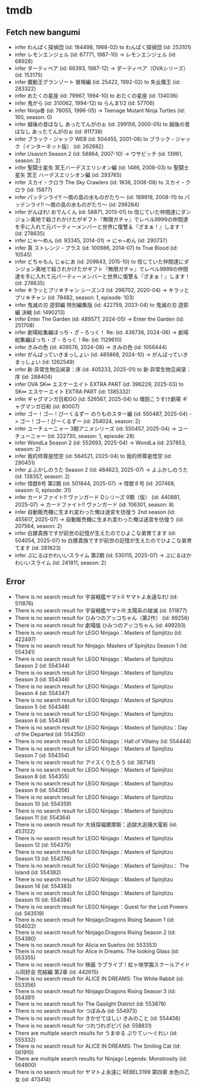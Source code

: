 # tmdb
## Fetch new bangumi
- infer わんぱく探偵団 (id: 184498, 1968-02) to わんぱく探偵団 (id: 253101)
- infer レモンエンジェル (id: 67771, 1987-10) -> レモンエンジェル (id: 68928)
- infer ダーティペア (id: 66393, 1987-12) -> ダーティペア（OVAシリーズ） (id: 153175)
- infer 魔動王グランゾート 冒険編 (id: 25422, 1992-02) to 失业魔王 (id: 283322)
- infer おたくの星座 (id: 79967, 1994-10) to おたくの星座 (id: 134036)
- infer 鬼がら (id: 310062, 1994-12) to らんま1/2 (id: 57706)
- infer Ninja者 (id: 78055, 1996-05) -> Teenage Mutant Ninja Turtles (id: 160, season: 0)
- infer 越後の昔ばなし あったてんがのぉ (id: 299156, 2000-05) to 越後の昔ばなし あったてんがのぉ (id: 911738)
- infer ブラック・ジャック WEB (id: 504455, 2001-08) to ブラック・ジャック（インターネット版） (id: 262682)
- infer Usavich Season 2 (id: 58864, 2007-10) -> ウサビッチ (id: 13961, season: 2)
- infer 聖闘士星矢 冥王ハーデスエリシオン編 (id: 1486, 2008-03) to 聖闘士星矢 冥王 ハーデスエリシオン編 (id: 293765)
- infer スカイ・クロラ The Sky Crawlers (id: 1836, 2008-08) to スカイ・クロラ (id: 15877)
- infer パッテンライ!! ～南の島の水ものがたり～ (id: 189918, 2008-11) to パッテンライ!! 〜南の島の水ものがたり〜 (id: 296284)
- infer がんばれ! おでんくん (id: 58871, 2013-01) to 信じていた仲間達にダンジョン奥地で殺されかけたがギフト『無限ガチャ』でレベル9999の仲間達を手に入れて元パーティーメンバーと世界に復讐＆『ざまぁ！』します！ (id: 278635)
- infer にゃ～めん (id: 93345, 2014-01) -> にゃ~めん (id: 290737)
- infer 真 ストレンジ・プラス (id: 100986, 2014-07) to True Blood (id: 10545)
- infer どちゃもん じゅにあ (id: 209643, 2015-10) to 信じていた仲間達にダンジョン奥地で殺されかけたがギフト『無限ガチャ』でレベル9999の仲間達を手に入れて元パーティーメンバーと世界に復讐＆『ざまぁ！』します！ (id: 278635)
- infer キラッとプリ☆チャン シーズン3 (id: 296702, 2020-04) -> キラッとプリ☆チャン (id: 78482, season: 1, episode: 103)
- infer 鬼滅の刃 遊郭編 特別編集版 (id: 422759, 2023-04) to 鬼滅の刃 遊郭編 決戦 (id: 1490213)
- infer Enter The Garden (id: 489577, 2024-05) -> Enter the Garden (id: 251708)
- infer 劇場総集編ぼっち・ざ・ろっく！ Re: (id: 436738, 2024-06) -> 劇場総集編ぼっち・ざ・ろっく！Re: (id: 1129610)
- infer きみの色 (id: 409576, 2024-08) -> きみの色 (id: 1056444)
- infer がんばっていきまっしょい (id: 485868, 2024-10) -> がんばっていきまっしょい (id: 1262549)
- infer 新·异常生物见闻录：序 (id: 405233, 2025-01) to 新·异常生物见闻录：序 (id: 288404)
- infer OVA SK∞ エスケーエイト EXTRA PART (id: 396229, 2025-03) to SK∞ エスケーエイト EXTRA PART (id: 1385332)
- infer ギャグマンガ日和GO (id: 526567, 2025-04) to 増田こうすけ劇場 ギャグマンガ日和 (id: 80007)
- infer ゴー！ゴ―！びーくるずー のりものスター編 (id: 550487, 2025-04) -> ゴー！ゴ―！びーくるずー (id: 254024, season: 2)
- infer ユーチューニャー 3期アニメシリーズ (id: 550457, 2025-04) -> ユーチューニャー (id: 222730, season: 1, episode: 28)
- infer WondLa Season 2 (id: 552693, 2025-04) -> WondLa (id: 237853, season: 2)
- infer 我的师尊是悟空 (id: 564521, 2025-04) to 我的师尊是悟空 (id: 290451)
- infer よふかしのうた Season 2 (id: 484623, 2025-07) -> よふかしのうた (id: 138357, season: 2)
- infer 怪獣8号 第2期 (id: 501844, 2025-07) -> 怪獣８号 (id: 207468, season: 0, episode: 31)
- infer カードファイト!! ヴァンガード Dシリーズ 9期（仮） (id: 440881, 2025-07) -> カードファイト!! ヴァンガード (id: 106301, season: 8)
- infer 自動販売機に生まれ変わった俺は迷宮を彷徨う 2nd season (id: 455617, 2025-07) -> 自動販売機に生まれ変わった俺は迷宮を彷徨う (id: 207564, season: 2)
- infer 白豚貴族ですが前世の記憶が生えたのでひよこな弟育てます (id: 504054, 2025-07) to 白豚貴族ですが前世の記憶が生えたのでひよこな弟育てます (id: 281623)
- infer ぷにるはかわいいスライム 第2期 (id: 530115, 2025-07) -> ぷにるはかわいいスライム (id: 241811, season: 2)
## Error
- There is no search result for 宇宙戦艦ヤマトII ヤマトよ永遠なれ! (id: 511876)
- There is no search result for 宇宙戦艦ヤマトIII 太陽系の破滅 (id: 511877)
- There is no search result for ひみつのアッコちゃん（第2作） (id: 89256)
- There is no search result for 劇場版 ひみつのアッコちゃん (id: 499293)
- There is no search result for LEGO Ninjago：Masters of Spinjitzu (id: 422497)
- There is no search result for Ninjago: Masters of Spinjitzu Season 1 (id: 554341)
- There is no search result for LEGO Ninjago：Masters of Spinjitzu Season 2 (id: 554344)
- There is no search result for LEGO Ninjago：Masters of Spinjitzu Season 3 (id: 554346)
- There is no search result for LEGO Ninjago：Masters of Spinjitzu Season 4 (id: 554347)
- There is no search result for LEGO Ninjago：Masters of Spinjitzu Season 5 (id: 554348)
- There is no search result for LEGO Ninjago：Masters of Spinjitzu Season 6 (id: 554349)
- There is no search result for LEGO Ninjago：Masters of Spinjitzu：Day of the Departed (id: 554350)
- There is no search result for LEGO Ninjago：Hall of Villainy (id: 554444)
- There is no search result for LEGO Ninjago：Masters of Spinjitzu Season 7 (id: 554354)
- There is no search result for アイスくりたろう (id: 387141)
- There is no search result for LEGO Ninjago：Masters of Spinjitzu Season 8 (id: 554355)
- There is no search result for LEGO Ninjago：Masters of Spinjitzu Season 9 (id: 554356)
- There is no search result for LEGO Ninjago：Masters of Spinjitzu Season 10 (id: 554359)
- There is no search result for LEGO Ninjago：Masters of Spinjitzu Season 11 (id: 554364)
- There is no search result for 大偵探福爾摩斯：逃獄大追捕大電影 (id: 453122)
- There is no search result for LEGO Ninjago：Masters of Spinjitzu Season 12 (id: 554375)
- There is no search result for LEGO Ninjago：Masters of Spinjitzu Season 13 (id: 554376)
- There is no search result for LEGO Ninjago：Masters of Spinjitzu： The Island (id: 554382)
- There is no search result for LEGO Ninjago：Masters of Spinjitzu Season 14 (id: 554383)
- There is no search result for LEGO Ninjago：Masters of Spinjitzu Season 15 (id: 554384)
- There is no search result for LEGO Ninjago：Quest for the Lost Powers (id: 563519)
- There is no search result for Ninjago:Dragons Rising Season 1 (id: 554022)
- There is no search result for Ninjago:Dragons Rising Season 2 (id: 554390)
- There is no search result for Alicia en Sueños (id: 553353)
- There is no search result for Alice in Dreams: The looking Glass (id: 553355)
- There is no search result for 映画 ラブライブ！虹ヶ咲学園スクールアイドル同好会 完結編 第2章 (id: 442615)
- There is no search result for ALICE IN DREAMS: The White Rabbit (id: 553356)
- There is no search result for Ninjago:Dragons Rising Season 3 (id: 554391)
- There is no search result for The Gaslight District (id: 553878)
- There is no search result for つぼみみ (id: 554973)
- There is no search result for きかせてほしい きみのこと (id: 554456)
- There is no search result for つれづれポピパ (id: 558831)
- There are multiple search results for うまゆる ぷりてぃ～ぐれい (id: 555332)
- There is no search result for ALICE IN DREAMS: The Smiling Cat (id: 561910)
- There are multiple search results for Ninjago Legends: Monstrosity (id: 564900)
- There is no search result for ヤマトよ永遠に REBEL3199 第四章 水色の乙女 (id: 473414)
